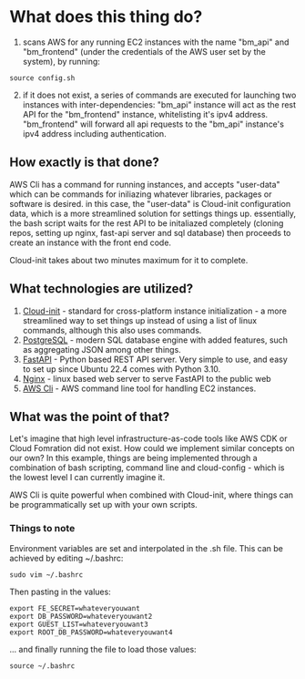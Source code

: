 # What does this thing do?

1. scans AWS for any running EC2 instances with the name "bm_api" and "bm_frontend" (under the credentials of the AWS user set by the system), by running:
```
source config.sh
```
2. if it does not exist, a series of commands are executed for launching two instances with inter-dependencies: "bm_api" instance will act as the rest API for the "bm_frontend" instance, whitelisting it's ipv4 address. "bm_frontend" will forward all api requests to the "bm_api" instance's ipv4 address including authentication.

## How exactly is that done? 

AWS Cli has a command for running instances, and accepts "user-data" which can be commands for iniliazing whatever libraries, packages or software is desired. in this case, the "user-data" is Cloud-init configuration data, which is a more streamlined solution for settings things up. essentially, the bash script waits for the rest API to be initaliazed completely (cloning repos, setting up nginx, fast-api server and sql database) then proceeds to create an instance with the front end code. 

Cloud-init takes about two minutes maximum for it to complete.

## What technologies are utilized?

1. [Cloud-init](https://cloudinit.readthedocs.io/en/latest/reference/examples.html) - standard for cross-platform instance initialization - a more streamlined way to set things up instead of using a list of linux commands, although this also uses commands. 
2. [PostgreSQL](https://www.postgresql.org/) -  modern SQL database engine with added features, such as aggregating JSON among other things. 
3. [FastAPI](https://fastapi.tiangolo.com/tutorial/) - Python based REST API server. Very simple to use, and easy to set up since Ubuntu 22.4 comes with Python 3.10.
4. [Nginx](https://www.nginx.com/) - linux based web server to serve FastAPI to the public web
5. [AWS Cli](https://awscli.amazonaws.com/v2/documentation/api/latest/reference/ec2/index.html) - AWS command line tool for handling EC2 instances.

## What was the point of that?

Let's imagine that high level infrastructure-as-code tools like AWS CDK or Cloud Fomration did not exist. How could we implement similar concepts on our own? In this example, things are being implemented through a combination of bash scripting, command line and cloud-config - which is the lowest level I can currently imagine it.

AWS Cli is quite powerful when combined with Cloud-init, where things can be programmatically set up with your own scripts.

### Things to note

Environment variables are set and interpolated in the .sh file. This can be achieved by editing ~/.bashrc:
```
sudo vim ~/.bashrc
```
Then pasting in the values:
```
export FE_SECRET=whateveryouwant
export DB_PASSWORD=whateveryouwant2
export GUEST_LIST=whateveryouwant3
export ROOT_DB_PASSWORD=whateveryouwant4
```
... and finally running the file to load those values:
```
source ~/.bashrc
```
